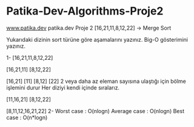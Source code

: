 # Patika-Dev-Algorithms-Proje2
www.patika.dev
patika.dev Proje 2 [16,21,11,8,12,22] -> Merge Sort

Yukarıdaki dizinin sort türüne göre aşamalarını yazınız. Big-O gösterimini yazınız.

1- [16,21,11,8,12,22]

[16,21,11] [8,12,22]

[16,21] [11] [8,12] [22] 2 veya daha az eleman sayısına ulaştığı için bölme işlemini durur Her diziyi kendi içinde sıralarız.

[11,16,21] [8,12,22]

[8,11,12,16,21,22] 2- Worst case : O(nlogn) Average case : O(nlogn) Best case : O(n*logn)
